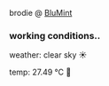 brodie @ [BluMint](https://www.linkedin.com/company/blumint-io/)

<!--weather_start-->
### working conditions..

weather: clear sky ☀️

temp: 27.49 °C 🥶

<!--weather_end-->
